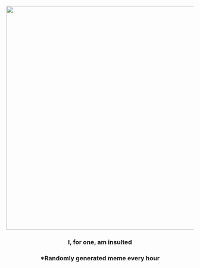 <p align="center">
        <img src="https://i.redd.it/gp0pum2lk0491.jpg" width="600" height="600">
        </p>
        <h3 align="center">I, for one, am insulted</h3>
        <h3 align="center">*Randomly generated meme every hour</h3>
    